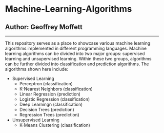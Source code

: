 # Machine-Learning-Algorithms
## Author: Geoffrey Moffett
---
This repository serves as a place to showcase various machine learning algorithms implemented in different programming languages. Machine learning algorithms can be divided into two major groups: supervised learning and unsupervised learning. Within these two groups, algorithms can be further divided into classification and prediction algorithms. The algorithms shown here include: 

- Supervised Learning
  - Perceptron (classification)
  - K-Nearest Neighbors (classification)
  - Linear Regression (prediction)
  - Logistic Regression (classification)
  - Deep Learningn (classification)
  - Decision Trees (prediction)
  - Regression Trees (prediction)
- Unsupervised Learning
  - K-Means Clustering (classification)
